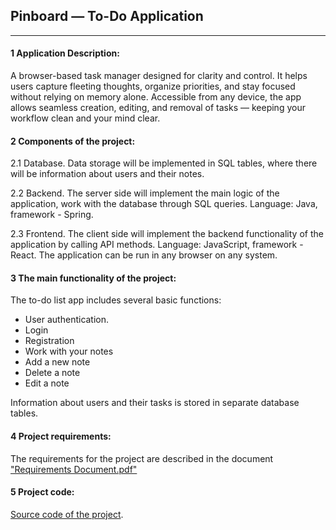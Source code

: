## Pinboard — To-Do Application
---
#### 1 Application Description:

A browser-based task manager designed for clarity and control. It helps users capture fleeting thoughts, organize priorities, and stay focused without relying on memory alone. Accessible from any device, the app allows seamless creation, editing, and removal of tasks — keeping your workflow clean and your mind clear.

#### 2 Components of the project:

2.1 Database. Data storage will be implemented in SQL tables, where there will be information
about users and their notes.

2.2 Backend. The server side will implement the main logic of the application, work with the database through SQL queries. Language: Java, framework - Spring.

2.3 Frontend. The client side will implement the backend functionality of the application by calling API methods.
Language: JavaScript, framework - React. The application can be run in any browser on any system.

#### 3 The main functionality of the project:

The to-do list app includes several basic functions:

- User authentication.
- Login
- Registration 
- Work with your notes
- Add a new note
- Delete a note
- Edit a note

Information about users and their tasks is stored in separate database tables.

#### 4 Project requirements:

The requirements for the project are described in the document ["Requirements Document.pdf"](/docs/Requirements%20Document.pdf)

#### 5 Project code:

[Source code of the project](/code). 